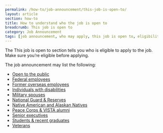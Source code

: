 ```yaml
---
permalink: /how-to/job-announcement/this-job-is-open-to/
layout: article
section: how-to
title: How to understand who the job is open to
breadcrumb: This job is open to
category: Job Announcement
tags: [job announcement, who may apply, this job is open to, eligibility, eligible, support-job-announcement]
---
```


The This job is open to section tells you who is eligible to apply to the job. Make sure you’re eligible before applying.
 
The job announcement may list the following:
 
* [Open to the public](../../../working-in-government/unique-hiring-paths/public/)
* [Federal employees](../../../working-in-government/unique-hiring-paths/federal-employees/)
* [Former overseas employees](../../../working-in-government/unique-hiring-paths/former-overseas-employees/)
* [Individuals with disabilities](../../../working-in-government/unique-hiring-paths/individuals-with-disabilities/)
* [Military spouses](../../../working-in-government/unique-hiring-paths/military-spouses/)
* [National Guard & Reserves](../../../working-in-government/unique-hiring-paths/national-guard/)
* [Native American and Alaskan Natives](../../../working-in-government/unique-hiring-paths/native-americans/)
* [Peace Corps & VISTA alumni](../../../working-in-government/unique-hiring-paths/peace-corps/)
* [Senior executives](../../../working-in-government/unique-hiring-paths/senior-executives/)
* [Students & recent graduates](../../../working-in-government/unique-hiring-paths/students/)
* [Veterans](../../../working-in-government/unique-hiring-paths/veterans/)
